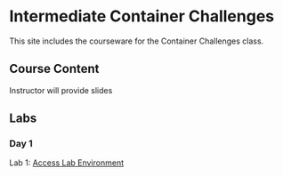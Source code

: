 # Intermediate Container Challenges

This site includes the courseware for the Container Challenges class.

## Course Content   
Instructor will provide slides

## Labs

### Day 1 
Lab 1: [Access Lab Environment](labs/lab-setup)   
